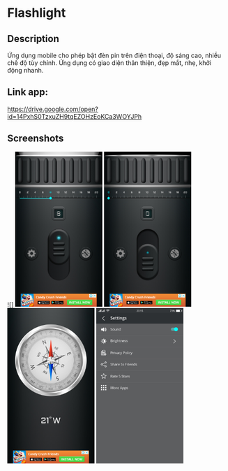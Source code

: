 # Flashlight

## Description
Ứng dụng mobile cho phép bật đèn pin trên điện thoại, độ sáng cao, nhiều chế độ tùy chỉnh. Ứng dụng có giao diện thân thiện, đẹp mắt, nhẹ, khởi động nhanh.

## Link app: 
https://drive.google.com/open?id=14PxhS0TzxuZH9tqEZOHzEoKCa3WOYJPh

## Screenshots
![]
<img src="./screenshots/flashlightON.jpg" width="200">
<img src="./screenshots/flashlightOFF.jpg" width="200">
<img src="./screenshots/compass.jpg" width="200">
<img src="./screenshots/setting.jpg" width="200">
